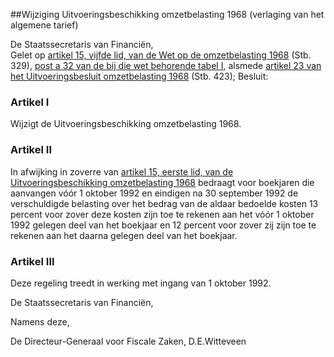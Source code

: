 <meta http-equiv='Content-Type' content='text/html; charset=utf-8' />

##Wijziging Uitvoeringsbeschikking omzetbelasting 1968 (verlaging van het algemene tarief)

De Staatssecretaris van Financiën,  
Gelet op [artikel 15, vijfde lid, van de Wet op de omzetbelasting 1968](../../../../../../../../../../wet/wet/op/de/omzetbelasting/1968/BWBR0002629/README.md) (Stb. 329), [post a 32 van de bij die wet behorende tabel I](../../../../../../../../../../wet/wet/op/de/omzetbelasting/1968/BWBR0002629/README.md), alsmede [artikel 23 van het Uitvoeringsbesluit omzetbelasting 1968](../../../../../../../../../../AMvB/uitvoeringsbesluit/omzetbelasting/1968/BWBR0002633/README.md) (Stb. 423);
Besluit:    

### Artikel  I  

Wijzigt de Uitvoeringsbeschikking omzetbelasting 1968.   

### Artikel  II  

In afwijking in zoverre van [artikel 15, eerste lid, van de Uitvoeringsbeschikking omzetbelasting 1968](../../../../../../../../../../ministeriele-regeling/uitvoeringsbeschikking/omzetbelasting/1968/BWBR0002634/README.md) bedraagt voor boekjaren die aanvangen vóór 1 oktober 1992 en eindigen na 30 september 1992 de verschuldigde belasting over het bedrag van de aldaar bedoelde kosten 13 percent voor zover deze kosten zijn toe te rekenen aan het vóór 1 oktober 1992 gelegen deel van het boekjaar en 12 percent voor zover zij zijn toe te rekenen aan het daarna gelegen deel van het boekjaar.  

### Artikel  III  

Deze regeling treedt in werking met ingang van 1 oktober 1992.  

De 
Staatssecretaris van Financiën, 

Namens deze, 

De Directeur-Generaal voor Fiscale Zaken, 
D.E.Witteveen    
